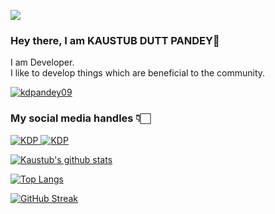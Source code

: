 ![](https://visitor-badge.glitch.me/badge?page_id=kdpandey09.kdpandey09)
<br />


### Hey there, I am KAUSTUB DUTT PANDEY👋
I am Developer.
<br>
I like to develop things which are beneficial to the community.
<br>
<p align="left"> <a href="https://github.com/ryo-ma/github-profile-trophy"><img src="https://github-profile-trophy.vercel.app/?username=kdpandey09" alt="kdpandey09" /></a> </p>

### My social media handles  👇🏻

<a href="https://www.linkedin.com/in/kaustub-dutt-pandey-9921b920a/">![KDP](https://img.shields.io/badge/-LinkedIn-0e76a8?style=plastic&logo=linkedIn) </a>
<a href="https://twitter.com/PandeyKaustub">![KDP](https://img.shields.io/badge/-Twitter-1DA1F2?style=plastic&logo=Twitter) </a>

[![Kaustub's github stats](https://github-readme-stats.vercel.app/api?username=kdpandey09)](https://github.com/kdpandey09/github-readme-stats)

[![Top Langs](https://github-readme-stats.vercel.app/api/top-langs/?username=kdpandey09&layout=compact)](https://github.com/kdpandey09/github-readme-stats)

[![GitHub Streak](https://github-readme-streak-stats.herokuapp.com?user=kdpandey09&theme=buefy)](https://git.io/streak-stats)
